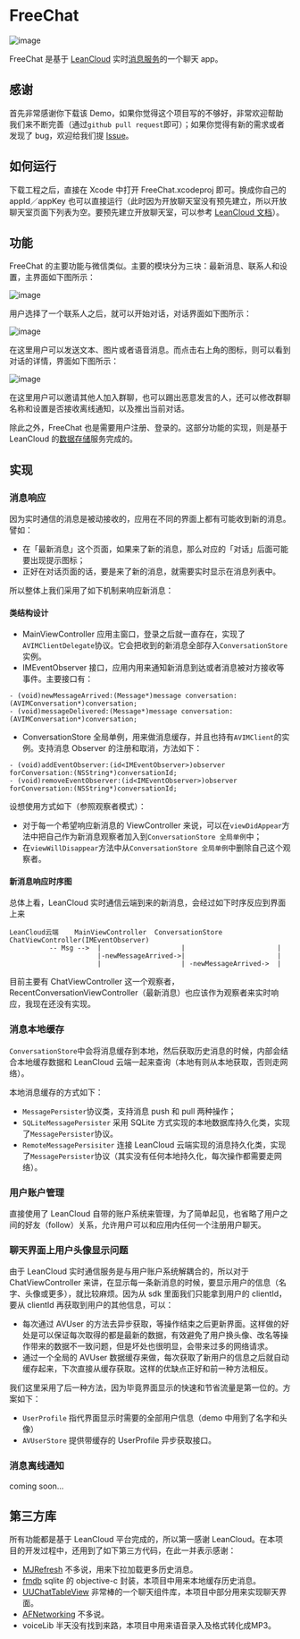 # FreeChat

![image](images/FreeChat.png)

FreeChat 是基于 [LeanCloud](https://leancloud.cn) 实时[消息服务](https://leancloud.cn/features/message.html)的一个聊天 app。

## 感谢

首先非常感谢你下载该 Demo，如果你觉得这个项目写的不够好，非常欢迎帮助我们来不断完善（通过```github pull request```即可）；如果你觉得有新的需求或者发现了 bug，欢迎给我们提 [Issue](https://github.com/jwfing/FreeChat/issues/new)。

## 如何运行
下载工程之后，直接在 Xcode 中打开 FreeChat.xcodeproj 即可。换成你自己的 appId／appKey 也可以直接运行（此时因为开放聊天室没有预先建立，所以开放聊天室页面下列表为空。要预先建立开放聊天室，可以参考 [LeanCloud 文档](https://leancloud.cn/docs/realtime_rest_api.html)）。

## 功能

FreeChat 的主要功能与微信类似。主要的模块分为三块：最新消息、联系人和设置，主界面如下图所示：

![image](images/main.png)

用户选择了一个联系人之后，就可以开始对话，对话界面如下图所示：

![image](images/聊天室.jpg)

在这里用户可以发送文本、图片或者语音消息。而点击右上角的图标，则可以看到对话的详情，界面如下图所示：

![image](images/聊天室详情.png)

在这里用户可以邀请其他人加入群聊，也可以踢出恶意发言的人，还可以修改群聊名称和设置是否接收离线通知，以及推出当前对话。

除此之外，FreeChat 也是需要用户注册、登录的。这部分功能的实现，则是基于 LeanCloud 的[数据存储](https://leancloud.cn/features/storage.html)服务完成的。

## 实现

### 消息响应

因为实时通信的消息是被动接收的，应用在不同的界面上都有可能收到新的消息。譬如：

- 在「最新消息」这个页面，如果来了新的消息，那么对应的「对话」后面可能要出现提示图标；
- 正好在对话页面的话，要是来了新的消息，就需要实时显示在消息列表中。

所以整体上我们采用了如下机制来响应新消息：

#### 类结构设计

* MainViewController 应用主窗口，登录之后就一直存在，实现了```AVIMClientDelegate```协议。它会把收到的新消息全部存入```ConversationStore```实例。
* IMEventObserver 接口，应用内用来通知新消息到达或者消息被对方接收等事件。主要接口有：

```
- (void)newMessageArrived:(Message*)message conversation:(AVIMConversation*)conversation;
- (void)messageDelivered:(Message*)message conversation:(AVIMConversation*)conversation;
```

* ConversationStore 全局单例，用来做消息缓存，并且也持有```AVIMClient```的实例。支持消息 Observer 的注册和取消，方法如下：

```
- (void)addEventObserver:(id<IMEventObserver>)observer forConversation:(NSString*)conversationId;
- (void)removeEventObserver:(id<IMEventObserver>)observer forConversation:(NSString*)conversationId;
```

设想使用方式如下（参照观察者模式）：

- 对于每一个希望响应新消息的 ViewController 来说，可以在```viewDidAppear```方法中把自己作为新消息观察者加入到```ConversationStore 全局单例```中；
- 在```viewWillDisappear```方法中从```ConversationStore 全局单例```中删除自己这个观察者。

#### 新消息响应时序图

总体上看，LeanCloud 实时通信云端到来的新消息，会经过如下时序反应到界面上来

```
LeanCloud云端    MainViewController  ConversationStore   ChatViewController(IMEventObserver)
          -- Msg -->  |                    |                       |
                      |-newMessageArrived->|                       |
                      |                    | -newMessageArrived->  |
```

目前主要有 ChatViewController 这一个观察者，RecentConversationViewController（最新消息）也应该作为观察者来实时响应，我现在还没有实现。

### 消息本地缓存

```ConversationStore```中会将消息缓存到本地，然后获取历史消息的时候，内部会结合本地缓存数据和 LeanCloud 云端一起来查询（本地有则从本地获取，否则走网络）。

本地消息缓存的方式如下：

- ```MessagePersister```协议类，支持消息 push 和 pull 两种操作；
- ```SQLiteMessagePersister``` 采用 SQLite 方式实现的本地数据库持久化类，实现了```MessagePersister```协议。
- ```RemoteMessagePersisiter``` 连接 LeanCloud 云端实现的消息持久化类，实现了```MessagePersister```协议（其实没有任何本地持久化，每次操作都需要走网络）。


### 用户账户管理

直接使用了 LeanCloud 自带的账户系统来管理，为了简单起见，也省略了用户之间的好友（follow）关系，允许用户可以和应用内任何一个注册用户聊天。

### 聊天界面上用户头像显示问题

由于 LeanCloud 实时通信服务是与用户账户系统解耦合的，所以对于ChatViewController 来讲，在显示每一条新消息的时候，要显示用户的信息（名字、头像或更多），就比较麻烦。因为从 sdk 里面我们只能拿到用户的 clientId，要从 clientId 再获取到用户的其他信息，可以：

- 每次通过 AVUser 的方法去异步获取，等操作结束之后更新界面。这样做的好处是可以保证每次取得的都是最新的数据，有效避免了用户换头像、改名等操作带来的数据不一致问题，但是坏处也很明显，会带来过多的网络请求。
- 通过一个全局的 AVUser 数据缓存来做，每次获取了新用户的信息之后就自动缓存起来，下次直接从缓存获取。这样的优缺点正好和前一种方法相反。

我们这里采用了后一种方法，因为毕竟界面显示的快速和节省流量是第一位的。方案如下：

- ```UserProfile``` 指代界面显示时需要的全部用户信息（demo 中用到了名字和头像）
- ```AVUserStore``` 提供带缓存的 UserProfile 异步获取接口。

### 消息离线通知

coming soon...

## 第三方库

所有功能都是基于 LeanCloud 平台完成的，所以第一感谢 LeanCloud。在本项目的开发过程中，还用到了如下第三方代码，在此一并表示感谢：

* [MJRefresh](https://github.com/CoderMJLee/MJRefresh) 不多说，用来下拉加载更多历史消息。
* [fmdb](https://github.com/ccgus/fmdb) sqlite 的 objective-c 封装，本项目中用来本地缓存历史消息。
* [UUChatTableView](https://github.com/ZhipingYang/UUChatTableView) 非常棒的一个聊天组件库，本项目中部分用来实现聊天界面。
* [AFNetworking](https://github.com/AFNetworking/AFNetworking) 不多说。
* voiceLib 半天没有找到来路，本项目中用来语音录入及格式转化成MP3。